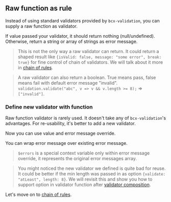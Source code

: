 ## Raw function as rule

Instead of using standard validators provided by `bcx-validation`, you can supply a raw function as validator.

<div><code-viewer value="const validateLength = value => {
  if (!(value && value.length >= 8)) {
    return 'must be at least 8 characters long';
  }
};" mode="js"></code-viewer></div>

If value passed your validator, it should return nothing (null/undefined). Otherwise, return a string or array of strings as error message.

<div><code-viewer value="validation.validate('abc', validateLength);
// => ['must be at least 8 characters long']" mode="js"></code-viewer></div>

> This is not the only way a raw validator can return. It could return a shaped result like `{isValid: false, message: "some error", break: true}` for fine control of chain of validators. We will talk about it more in [chain of rules](#/reference/chain-of-rules).

> A raw validator can also return a boolean. True means pass, false means fail with default error message "invalid". `validation.validate("abc", v => v && v.length >= 8);` => `["invalid"]`.

### Define new validator with function

Raw function validator is rarely used. It doesn't take any of `bcx-validation`'s advantages. For re-usability, it's better to add a new validator.

<div><code-viewer value="validation.addValidator('atLeast8Chars', value => {
  if (!(value && value.length >= 8)) {
    return 'must be at least 8 characters long';
  }
});

validation.validate('abc', {validate: 'atLeast8Chars'});
// or
validation.validate('abc', 'atLeast8Chars');
// => ['must be at least 8 characters long']" mode="js"></code-viewer></div>

Now you can use value and error message override.

<div><code-viewer value="validation.validate('name#id_123#mark', {validate: 'atLeast8Chars',
                                         value: &quot;_.split($value, '#')[1]&quot;,
                                         message: 'id must be at least 8 characters long'});
// => ['id must be at least 8 characters long']" mode="js"></code-viewer></div>

You can wrap error message over existing error message.

<div><code-viewer value="validation.validate('name#id_123#mark', {validate: 'atLeast8Chars',
                                         value: &quot;_.split($value, '#')[1]&quot;,
                                         message: 'id \${_.join($errors, ', ')}'});
// => ['id must be at least 8 characters long']" mode="js"></code-viewer></div>

> `$errors` is a special context variable only within error message override, it represents the original error messages array.

> You might noticed the new validator we defined is quite bad for reuse. It could be better if the min length was passed in as option `{validate: "atLeast", length: 8}`. We will revisit this and show you how to support option in validator function after [validator composition](#/reference/validator-composition).

Let's move on to [chain of rules](#/reference/chain-of-rules).

